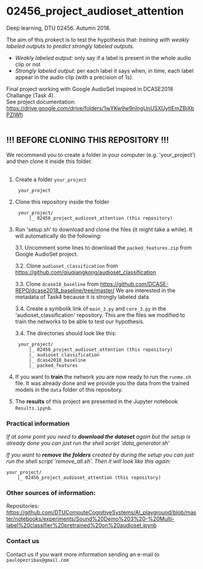 # 02456_project_audioset_attention
Deep learning, DTU 02456. Autumn 2018.<br>

The aim of this prokect is to test the hypothesis that: <i>training with weakly labeled outputs to predict strongly labeled outputs.</i><br>

<ul>
	<li><i>Weakly labeled output:</i> only say if a label is present in the whole audio clip or not</li>
	<li><i>Strongly labeled output:</i> per each label it says when, in time, each label appear in the audio clip (with a precision of 1s).</li>
</ul>

Final project working with Google AudioSet inspired in DCASE2018 Challange (Task 4).<br>
See project documentation: https://drive.google.com/drive/folders/1wYKw9w9nIngUnUSXUytIEmZBjXbPZIWh<br><br>


## !!! BEFORE CLONING THIS REPOSITORY !!!
We recommend you to create a folder in your computer (e.g. 'your_project') and then clone it inside this folder.<br><br>


1. Create a folder `your_project`

		your_project


2. Clone this repository inside the folder

		your_project/
		    |_ 02456_project_audioset_attention (this repository)


3. Run 'setup.sh' to download and clone the files (it might take a while). It will automatically do the following:

	3.1. Uncomment some lines to download the `packed_features.zip` from Google AudioSet project.

	3.2. Clone `audioset_classification` from https://github.com/qiuqiangkong/audioset_classification

	3.3. Clone `dcase18_baseline` from https://github.com/DCASE-REPO/dcase2018_baseline/tree/master/ We are interested in the metadata of Task4 because it is strongly labeled data

	3.4. Create a symbolik link of `main_3.py` and `core_3.py` in the 'audioset_classification' repository. This are the files we modified to train the networks to be able to test our hypothesis.

	3.4. The directories should look like this:

		your_project/
		    |_ 02456_project_audioset_attention (this repository)
		    |_ audioset_classification
		    |_ dcase2018_baseline
		    |_ packed_features


4. If you want to <b>train</b> the network you are now ready to run the `runme.sh` file. It was already done and we provide you the data from the trained models in the `data` folder of this repository.

5. The <b>results</b> of this project are presented in the Jupyter notebook `Results.ipynb`.



### Practical information

*If at some point you need to <b>download the dataset</b> again but the setup is already done you can just run the shell script 'data_generator.sh'*


*If you want to <b>remove the folders</b> created by during the setup you can just run the shell script 'remove_all.sh'. Then it will look like this again:*

	your_project/
	    |_ 02456_project_audioset_attention (this repository)



### Other sources of information:
Repositories:
https://github.com/DTUComputeCognitiveSystems/AI_playground/blob/master/notebooks/experiments/Sound%20Demo%203%20-%20Multi-label%20classifier%20pretrained%20on%20audioset.ipynb

### Contact us
Contact us if you want more information sending an e-mail to `paulopezribas@gmail.com`
